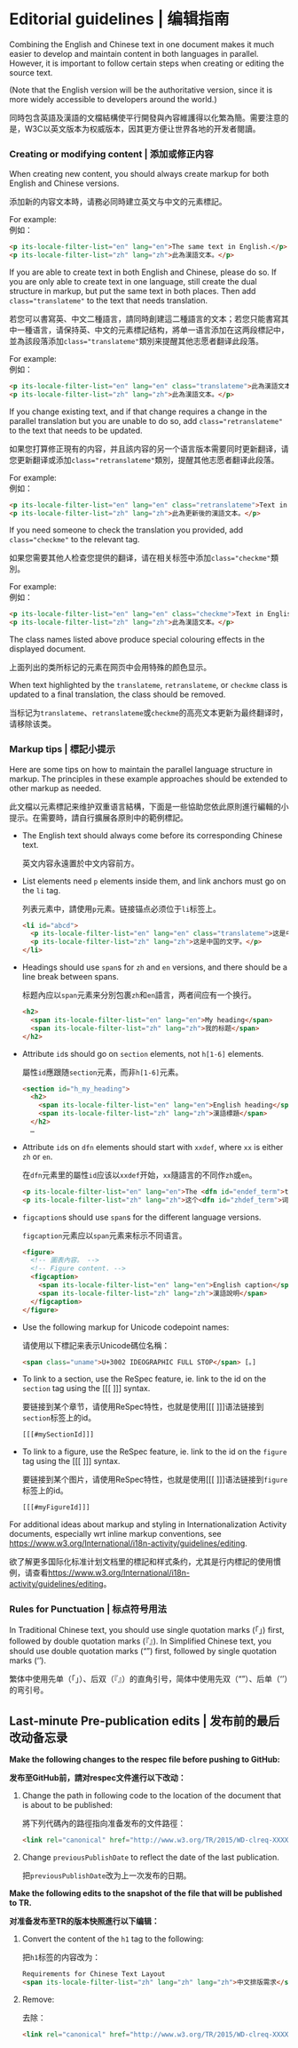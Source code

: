 # Editorial guidelines | 编辑指南
Combining the English and Chinese text in one document makes it much easier to develop and maintain content in both languages in parallel. However, it is important to follow certain steps when creating or editing the source text.

(Note that the English version will be the authoritative version, since it is more widely accessible to developers around the world.)

同時包含英語及漢語的文檔結構使平行開發與內容維護得以化繁為簡。需要注意的是，W3C以英文版本为权威版本，因其更方便让世界各地的开发者閱讀。

### Creating or modifying content | 添加或修正内容

When creating new content, you should always create markup for both English and Chinese versions.

添加新的内容文本時，请務必同時建立英文与中文的元素標記。

For example:  
例如： 

```html
<p its-locale-filter-list="en" lang="en">The same text in English.</p>
<p its-locale-filter-list="zh" lang="zh">此為漢語文本。</p>
```

If you are able to create text in both English and Chinese, please do so. If you are only able to create text in one language, still create the dual structure in markup, but put the same text in both places. Then add `class="translateme"` to the text that needs translation.

若您可以書寫英、中文二種語言，請同時創建這二種語言的文本；若您只能書寫其中一種语言，请保持英、中文的元素標記结构，將单一语言添加在这两段標記中，並為該段落添加`class="translateme"`類別来提醒其他志愿者翻译此段落。

For example:  
例如：

```html
<p its-locale-filter-list="en" lang="en" class="translateme">此為漢語文本。</p>
<p its-locale-filter-list="zh" lang="zh">此為漢語文本。</p>
```

If you change existing text, and if that change requires a change in the parallel translation but you are unable to do so, add `class="retranslateme"` to the text that needs to be updated.

如果您打算修正現有的内容，并且該内容的另一个语言版本需要同时更新翻译，请您更新翻译或添加`class="retranslateme"`類別，提醒其他志愿者翻译此段落。

For example:  
例如：

```html
<p its-locale-filter-list="en" lang="en" class="retranslateme">Text in English.</p>
<p its-locale-filter-list="zh" lang="zh">此為更新後的漢語文本。</p>
```

If you need someone to check the translation you provided, add `class="checkme"` to the relevant tag.

如果您需要其他人检查您提供的翻译，请在相关标签中添加`class="checkme"`類別。

For example:  
例如：

```html
<p its-locale-filter-list="en" lang="en" class="checkme">Text in English.</p>
<p its-locale-filter-list="zh" lang="zh">此為漢語文本。</p>
```

The class names listed above produce special colouring effects in the displayed document.

上面列出的类所标记的元素在网页中会用特殊的颜色显示。

When text highlighted by the `translateme`, `retranslateme`, or `checkme` class is updated to a final translation, the class should be removed.

当标记为`translateme`、`retranslateme`或`checkme`的高亮文本更新为最终翻译时，请移除该类。

### Markup tips | 標記小提示 

Here are some tips on how to maintain the parallel language structure in markup. The principles in these example approaches should be extended to other markup as needed.

此文檔以元素標記来维护双重语言結構，下面是一些協助您依此原則進行編輯的小提示。在需要時，請自行擴展各原則中的範例標記。

- The English text should always come before its corresponding Chinese text.

    英文内容永遠置於中文内容前方。

- List elements need `p` elements inside them, and link anchors must go on the `li` tag.

    列表元素中，請使用`p`元素。链接锚点必须位于`li`标签上。

    ```html
    <li id="abcd">
      <p its-locale-filter-list="en" lang="en" class="translateme">这是中国的文字。</p>
      <p its-locale-filter-list="zh" lang="zh">这是中国的文字。</p>
    </li>
    ```

- Headings should use `span`s for `zh` and `en` versions, and there should be a line break between spans.

    标题內应以`span`元素来分別包裹`zh`和`en`語言，两者间应有一个换行。

    ```html
    <h2>
      <span its-locale-filter-list="en" lang="en">My heading</span>
      <span its-locale-filter-list="zh" lang="zh">我的标题</span>
    </h2>
    ```

- Attribute `id`s should go on `section` elements, not `h[1-6]` elements.

    屬性`id`應跟随`section`元素，而非`h[1-6]`元素。

    ```html
    <section id="h_my_heading">
      <h2>
        <span its-locale-filter-list="en" lang="en">English heading</span>
        <span its-locale-filter-list="zh" lang="zh">漢語標題</span>
      </h2>
      …
    ``` 

- Attribute `id`s on `dfn` elements should start with `xxdef`, where `xx` is either `zh` or `en`.

    在`dfn`元素里的屬性`id`应该以`xxdef`开始，`xx`隨語言的不同作`zh`或`en`。

    ```html
    <p its-locale-filter-list="en" lang="en">The <dfn id="endef_term">term</dfn> is a technical word.</p>
    <p its-locale-filter-list="zh" lang="zh">这个<dfn id="zhdef_term">词汇</dfn>是一个技术用语。</p>
    ```

- `figcaption`s should use `span`s for the different language versions.

    `figcaption`元素应以`span`元素来标示不同语言。

    ```html
    <figure>
      <!-- 圖表內容。 -->
      <!-- Figure content. -->
      <figcaption>
        <span its-locale-filter-list="en" lang="en">English caption</span>
        <span its-locale-filter-list="zh" lang="zh">漢語說明</span>
      </figcaption>
    </figure>
    ```

- Use the following markup for Unicode codepoint names:

    请使用以下標記来表示Unicode碼位名稱：

    ```html
    <span class="uname">U+3002 IDEOGRAPHIC FULL STOP</span> [。]
    ```

- To link to a section, use the ReSpec feature, ie. link to the id on the `section` tag using the [[[ ]]] syntax.

    要链接到某个章节，请使用ReSpec特性，也就是使用[[[ ]]]语法链接到`section`标签上的id。

    ```html
    [[[#mySectionId]]]
    ```

- To link to a figure, use the ReSpec feature, ie. link to the id on the `figure` tag using the [[[ ]]] syntax.

    要链接到某个图片，请使用ReSpec特性，也就是使用[[[ ]]]语法链接到`figure`标签上的id。

    ```html
    [[[#myFigureId]]]
    ```

For additional ideas about markup and styling in Internationalization Activity documents, especially wrt inline markup conventions, see <https://www.w3.org/International/i18n-activity/guidelines/editing>.

欲了解更多国际化标准计划文档里的標記和样式条约，尤其是行内標記的使用慣例，请查看<https://www.w3.org/International/i18n-activity/guidelines/editing>。

### Rules for Punctuation | 标点符号用法

In Traditional Chinese text, you should use single quotation marks (「」) first, followed by double quotation marks (『』). In Simplified Chinese text, you should use double quotation marks (“”) first, followed by single quotation marks (‘’). 

繁体中使用先单（「」）、后双（『』）的直角引号，简体中使用先双（“”）、后单（‘’）的弯引号。

## Last-minute Pre-publication edits | 发布前的最后改动备忘录

**Make the following changes to the respec file before pushing to GitHub:**

**发布至GitHub前，請对respec文件進行以下改动：**

1. Change the path in following code to the location of the document that is about to be published:

    將下列代碼內的路徑指向准备发布的文件路徑：
    
    ```html 
    <link rel="canonical" href="http://www.w3.org/TR/2015/WD-clreq-XXXXXXX/"/>
    ```

2. Change `previousPublishDate` to reflect the date of the last publication. 

    把`previousPublishDate`改为上一次发布的日期。

**Make the following edits to the snapshot of the file that will be published to TR.**

**对准备发布至TR的版本快照進行以下编辑：**

1. Convert the content of the `h1` tag to the following:

    把`h1`标签的内容改为：

    ```html
    Requirements for Chinese Text Layout 
    <span its-locale-filter-list="zh" lang="zh" lang="zh">中文排版需求</span>
    ```

2. Remove:

    去除：
    
    ```html
    <link rel="canonical" href="http://www.w3.org/TR/2015/WD-clreq-XXXXXXXX/"/>
    ``` 
